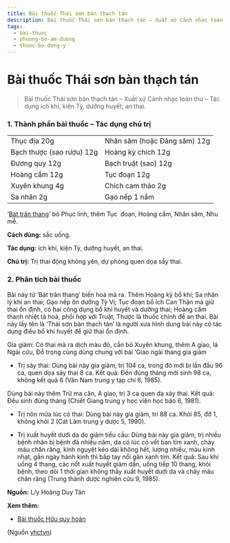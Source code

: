 ```yaml
---
title: Bài thuốc Thái sơn bàn thạch tán
description: Bài thuốc Thái sơn bàn thạch tán – Xuất xứ Cảnh nhạc toàn thư – Tác dụng ích khí, kiện Tỳ, dưỡng huyết, an thai.
tags:
  - bai-thuoc
  - phuong-bo-am-duong
  - thuoc-bo-dong-y
---
```


# Bài thuốc Thái sơn bàn thạch tán 

> Bài thuốc Thái sơn bàn thạch tán – Xuất xứ Cảnh nhạc toàn thư – Tác dụng ích khí, kiện Tỳ, dưỡng huyết, an thai.

### 1. Thành phần bài thuốc – Tác dụng chủ trị

|  |  |
| --- | --- |
| Thục địa 20g | Nhân sâm (hoặc Đảng sâm) 12g |
| Bạch thược (sao rượu) 12g | Hoàng kỳ chích 12g |
| Đương quy 12g | Bạch truật (sao) 12g |
| Hoàng cầm 12g | Tục đoạn 12g |
| Xuyên khung 4g | Chích cam thảo 2g |
| Sa nhân 2g | Gạo nếp 1 nắm |

‘[Bát trân thang](/yhctvn/bai-thuoc-bat-tran-thang/)’ bỏ Phục linh, thêm Tục  đoạn, Hoàng cầm, Nhân sâm, Nhu mễ.

**Cách dùng:** sắc uống.

**Tác dụng:** ích khí, kiện Tỳ, dưỡng huyết, an thai.

**Chủ trị:** Trị thai động không yên, dự phòng quen dọa sẩy thai.

### 2. Phân tích bài thuốc

Bài này từ ‘Bát trân thang’ biến hoá mà ra. Thêm Hoàng kỳ bổ khí; Sa nhân lý khí an thai; Gạo nếp ôn dưỡng Tỳ Vị; Tục đoạn bổ ích Can Thận mà giữ thai ổn định, có hai công dụng bổ khí huyết và dưỡng thai; Hoàng cầm thanh nhiệt tả hoả, phối hợp với Truật, Thược là thuốc chính để an thai. Bài này lấy tên là ‘Thái sơn bàn thạch tán’ là người xưa hình dung bài này có tác dụng điều bổ khí huyết để giữ thai ổn định.

Gia giảm: Có thai mà ra dịch màu đỏ, cần bỏ Xuyên khung, thêm A giao, lá Ngải cứu, Đỗ trọng cùng dùng chung với bài ‘Giao ngài thang gia giảm

+ Trị sảy thai: Dùng bài này gia giảm, trị 104 ca, trong đó mới bị lần đầu 96 ca, quen dọa sảy thai 8 ca. Kết quả: Đến đúng tháng mới sinh 98 ca, không kết quả 6 (Vân Nam trung y tạp chí 6, 1985).

Dùng bài này thêm Trữ ma căn, A giao, trị 3 ca quen dạ xảy thai. Kết quả: Đều sinh đúng tháng (Chiết Giang trung y học viện học báo 6, 1981).

+ Trị nôn mửa lúc có thai: Dùng bài này gia giảm, tri 88 ca. Khỏi 85, đỡ 1, không khỏi 2 (Cát Lâm trung y dược 5, 1990).

+ Trị xuất huyết dưới da do giảm tiểu cầu: Dùng bài này gia giảm, trị nhiều bệnh nhân bị bệnh đã nhiều năm, da có lúc có vết ban tím xanh, chảy máu chân răng, kinh nguyệt kéo dài không hết, lượng nhiều, màu kinh nhạt, gần ngày hành kinh thì bắp tay nổi gân xanh tím. Kết quả: Sau khi uống 4 thang, các nốt xuất huyết giảm dần, uống tiếp 10 thang, khỏi bệnh, theo dõi 1 thời gian không thấy xuất huyết dưới da và chảy máu chân răng (Trung thành dược nghiên cứu 9, 1985).

**Nguồn:** L/y Hoàng Duy Tân

**Xem thêm:**

* [Bài thuốc Hữu quy hoàn](/yhctvn/bai-thuoc-huu-quy-hoan/)

(Nguồn <a href="https://yhctvn.com/bai-thuoc-thai-son-ban-thach-tan/" target="_blank">yhctvn</a>)

